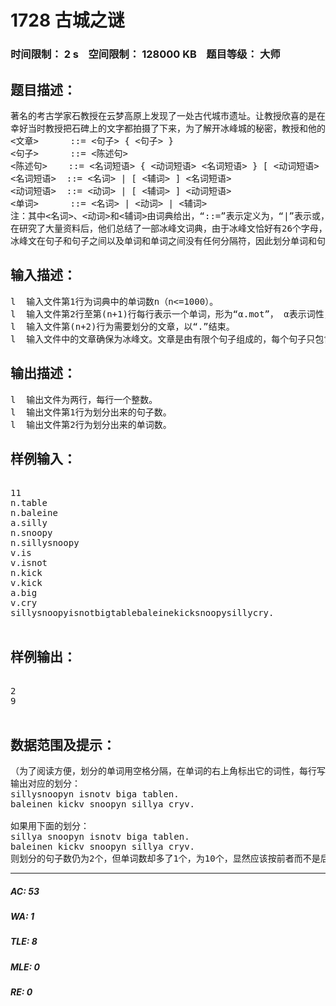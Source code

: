 # 1728 古城之谜   
### 时间限制： 2 s&nbsp;&nbsp;&nbsp;&nbsp;空间限制： 128000 KB&nbsp;&nbsp;&nbsp;&nbsp;题目等级： 大师  
## 题目描述：  

<pre>
著名的考古学家石教授在云梦高原上发现了一处古代城市遗址。让教授欣喜的是在这个他称为冰峰城(Ice-Peak City)的城市中有12块巨大石碑，上面刻着用某种文字书写的资料，他称这种文字为冰峰文。然而当教授试图再次找到冰峰城时，却屡屡无功而返。
幸好当时教授把石碑上的文字都拍摄了下来，为了解开冰峰城的秘密，教授和他的助手牛博士开始研究冰峰文，发现冰峰文只有陈述句这一种句型和名词(n)、动词(v)、辅词(a)这三类单词，且其文法很简单：
<文章>      ::= <句子> { <句子> }
<句子>      ::= <陈述句>
<陈述句>    ::= <名词短语> { <动词短语> <名词短语> } [ <动词短语> ]
<名词短语>  ::= <名词> | [ <辅词> ] <名词短语>
<动词短语>  ::= <动词> | [ <辅词> ] <动词短语>
<单词>      ::= <名词> | <动词> | <辅词>
注：其中<名词>、<动词>和<辅词>由词典给出，“::=”表示定义为，“|”表示或，{}内的项可以重复任意多次或不出现，[]内的项可以出现一次或不出现。
在研究了大量资料后，他们总结了一部冰峰文词典，由于冰峰文恰好有26个字母，为了研究方便，用字母a到z表示它们。
冰峰文在句子和句子之间以及单词和单词之间没有任何分隔符，因此划分单词和句子令石教授和牛博士感到非常麻烦，于是他们想到了使用计算机来帮助解决这个问题。假设你接受了这份工作，你的第一个任务是写一个程序，将一篇冰峰文文章划分为最少的句子，在这个前提下，将文章划分为最少的单词。
</pre>
  
  
## 输入描述：  

<pre>
l  输入文件第1行为词典中的单词数n（n<=1000）。
l  输入文件第2行至第(n+1)行每行表示一个单词，形为“α.mot”， α表示词性，可能是n(名词),v（动词）,a（辅词）中的一个，mot为单词，单词的长度不超过20。拼写相同而词性不同的单词视为不同的单词，如输入示例中的n.kick与v.kick是两个不同的单词。
l  输入文件第(n+2)行为需要划分的文章，以“.”结束。
l  输入文件中的文章确保为冰峰文。文章是由有限个句子组成的，每个句子只包含有限个单词。文章长度不超过5KB。
</pre>
  
  
## 输出描述：  

<pre>
l  输出文件为两行，每行一个整数。
l  输出文件第1行为划分出来的句子数。
l  输出文件第2行为划分出来的单词数。
</pre>
  
  
## 样例输入：  

<pre>

11
n.table
n.baleine
a.silly
n.snoopy
n.sillysnoopy
v.is
v.isnot
n.kick
v.kick
a.big
v.cry
sillysnoopyisnotbigtablebaleinekicksnoopysillycry.

</pre>
  
  
## 样例输出：  

<pre>

2
9

</pre>
  
  
## 数据范围及提示：  

<pre>
（为了阅读方便，划分的单词用空格分隔，在单词的右上角标出它的词性，每行写一个句子，用句号表示句子结束。）
输出对应的划分：
sillysnoopyn isnotv biga tablen.
baleinen kickv snoopyn sillya cryv.
 
如果用下面的划分：
sillya snoopyn isnotv biga tablen.
baleinen kickv snoopyn sillya cryv.
则划分的句子数仍为2个，但单词数却多了1个，为10个，显然应该按前者而不是后者划分。
</pre>
  
  
***  

##### AC: 53  
##### WA: 1  
##### TLE: 8  
##### MLE: 0  
##### RE: 0  
